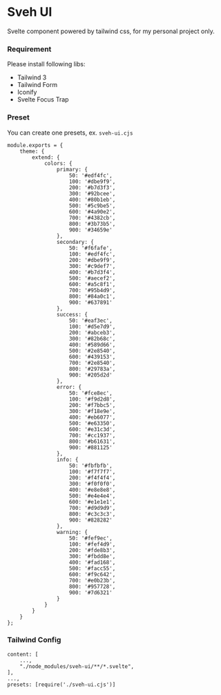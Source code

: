# Sveh UI

Svelte component powered by tailwind css, for my personal project only.

### Requirement

Please install following libs:

- Tailwind 3
- Tailwind Form
- Iconify
- Svelte Focus Trap

### Preset

You can create one presets, ex. `sveh-ui.cjs`

    module.exports = {
        theme: {
            extend: {
                colors: {
                    primary: {
                        50: '#edf4fc',
                        100: '#dbe9f9',
                        200: '#b7d3f3',
                        300: '#92bcee',
                        400: '#80b1eb',
                        500: '#5c9be5',
                        600: '#4a90e2',
                        700: '#4382cb',
                        800: '#3b73b5',
                        900: '#34659e'
                    },
                    secondary: {
                        50: '#f6fafe',
                        100: '#edf4fc',
                        200: '#dbe9f9',
                        300: '#c9def7',
                        400: '#b7d3f4',
                        500: '#aecef2',
                        600: '#a5c8f1',
                        700: '#95b4d9',
                        800: '#84a0c1',
                        900: '#637891'
                    },
                    success: {
                        50: '#eaf3ec',
                        100: '#d5e7d9',
                        200: '#abceb3',
                        300: '#82b68c',
                        400: '#589d66',
                        500: '#2e8540',
                        600: '#439153',
                        700: '#2e8540',
                        800: '#29783a',
                        900: '#205d2d'
                    },
                    error: {
                        50: '#fce8ec',
                        100: '#f9d2d8',
                        200: '#f7bbc5',
                        300: '#f18e9e',
                        400: '#eb6077',
                        500: '#e63350',
                        600: '#e31c3d',
                        700: '#cc1937',
                        800: '#b61631',
                        900: '#881125'
                    },
                    info: {
                        50: '#fbfbfb',
                        100: '#f7f7f7',
                        200: '#f4f4f4',
                        300: '#f0f0f0',
                        400: '#e8e8e8',
                        500: '#e4e4e4',
                        600: '#e1e1e1',
                        700: '#d9d9d9',
                        800: '#c3c3c3',
                        900: '#828282'
                    },
                    warning: {
                        50: '#fef9ec',
                        100: '#fef4d9',
                        200: '#fde8b3',
                        300: '#fbdd8e',
                        400: '#fad168',
                        500: '#facc55',
                        600: '#f9c642',
                        700: '#e0b23b',
                        800: '#957728',
                        900: '#7d6321'
                    }
                }
            }
        }
    };

### Tailwind Config

    content: [
        ...,
        "./node_modules/sveh-ui/**/*.svelte",
    ],
    ...,
    presets: [require('./sveh-ui.cjs')]
